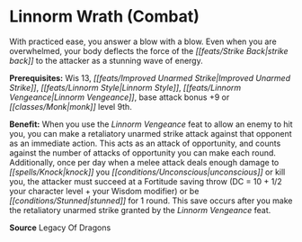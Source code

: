 ﻿---
cssclass: [feats]

---
# Linnorm Wrath (Combat)

With practiced ease, you answer a blow with a blow. Even when you are overwhelmed, your body deflects the force of the _[[feats/Strike Back|strike back]]_ to the attacker as a stunning wave of energy.

**Prerequisites:** Wis 13, _[[feats/Improved Unarmed Strike|Improved Unarmed Strike]]_, _[[feats/Linnorm Style|Linnorm Style]]_, _[[feats/Linnorm Vengeance|Linnorm Vengeance]]_, base attack bonus +9 or _[[classes/Monk|monk]]_ level 9th.

**Benefit:** When you use the _Linnorm Vengeance_ feat to allow an enemy to hit you, you can make a retaliatory unarmed strike attack against that opponent as an immediate action. This acts as an attack of opportunity, and counts against the number of attacks of opportunity you can make each round. Additionally, once per day when a melee attack deals enough damage to _[[spells/Knock|knock]]_ you _[[conditions/Unconscious|unconscious]]_ or kill you, the attacker must succeed at a Fortitude saving throw (DC = 10 + 1/2 your character level + your Wisdom modifier) or be _[[conditions/Stunned|stunned]]_ for 1 round. This save occurs after you make the retaliatory unarmed strike granted by the _Linnorm Vengeance_ feat.

**Source** Legacy Of Dragons